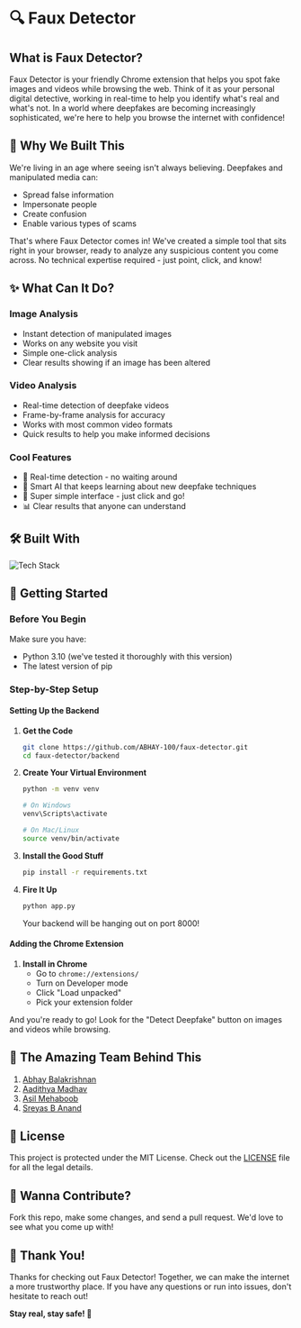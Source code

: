 # 🔍 Faux Detector

## What is Faux Detector?

Faux Detector is your friendly Chrome extension that helps you spot fake images and videos while browsing the web. Think of it as your personal digital detective, working in real-time to help you identify what's real and what's not. In a world where deepfakes are becoming increasingly sophisticated, we're here to help you browse the internet with confidence! 

## 🎯 Why We Built This

We're living in an age where seeing isn't always believing. Deepfakes and manipulated media can:
- Spread false information
- Impersonate people
- Create confusion
- Enable various types of scams

That's where Faux Detector comes in! We've created a simple tool that sits right in your browser, ready to analyze any suspicious content you come across. No technical expertise required - just point, click, and know!

## ✨ What Can It Do?

### Image Analysis
- Instant detection of manipulated images
- Works on any website you visit
- Simple one-click analysis
- Clear results showing if an image has been altered

### Video Analysis
- Real-time detection of deepfake videos
- Frame-by-frame analysis for accuracy
- Works with most common video formats
- Quick results to help you make informed decisions

### Cool Features
- 🚀 Real-time detection - no waiting around
- 🧠 Smart AI that keeps learning about new deepfake techniques
- 🎨 Super simple interface - just click and go!
- 📊 Clear results that anyone can understand

## 🛠️ Built With

![Tech Stack](https://skillicons.dev/icons?i=html,css,js,flask,tensorflow,opencv)

## 🚀 Getting Started

### Before You Begin

Make sure you have:
- Python 3.10 (we've tested it thoroughly with this version)
- The latest version of pip

### Step-by-Step Setup

#### Setting Up the Backend

1. **Get the Code**
   ```bash
   git clone https://github.com/ABHAY-100/faux-detector.git
   cd faux-detector/backend
   ```

2. **Create Your Virtual Environment**
   ```bash
   python -m venv venv
   
   # On Windows
   venv\Scripts\activate
   
   # On Mac/Linux
   source venv/bin/activate
   ```

3. **Install the Good Stuff**
   ```bash
   pip install -r requirements.txt
   ```

4. **Fire It Up**
   ```bash
   python app.py
   ```
   Your backend will be hanging out on port 8000!
   

#### Adding the Chrome Extension

1. **Install in Chrome**
   - Go to `chrome://extensions/`
   - Turn on Developer mode
   - Click "Load unpacked"
   - Pick your extension folder

And you're ready to go! Look for the "Detect Deepfake" button on images and videos while browsing. 

## 👥 The Amazing Team Behind This

1. [Abhay Balakrishnan](https://github.com/ABHAY-100)
2. [Aadithya Madhav](https://github.com/aadithyayy)
3. [Asil Mehaboob](https://github.com/AsilMehaboob)
4. [Sreyas B Anand](https://github.com/sreyas-b-anand)

## 📜 License

This project is protected under the MIT License. Check out the [LICENSE](LICENSE) file for all the legal details.

## 🤝 Wanna Contribute?

Fork this repo, make some changes, and send a pull request. We'd love to see what you come up with!

## 🎉 Thank You!

Thanks for checking out Faux Detector! Together, we can make the internet a more trustworthy place. If you have any questions or run into issues, don't hesitate to reach out!

**Stay real, stay safe! 🌟**
